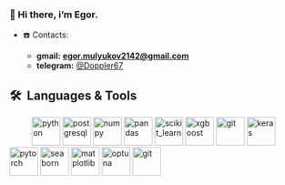 ### 👋 Hi there, i’m Egor. 

- ☎️ Contacts: 

  - **gmail:** **egor.mulyukov2142@gmail.com**
  - **telegram:** [@Doppler67](https://t.me/Doppler67/)



         
<h2> 🛠 &nbsp;Languages & Tools</h2>
<p align="left">  
&nbsp &nbsp &nbsp &nbsp &nbsp <img src="https://cdn.jsdelivr.net/gh/devicons/devicon/icons/python/python-original.svg" title="Python" alt="python" width="50" height="50" />    
<img src="https://cdn.jsdelivr.net/gh/devicons/devicon/icons/postgresql/postgresql-original.svg" title="PostgreSQL" alt="postgresql" width="50" height="50" />
<img src="https://cdn.jsdelivr.net/gh/devicons/devicon/icons/numpy/numpy-original.svg" title="Numpy" alt="numpy" width="50" height="50" /> 
<img src="https://cdn.jsdelivr.net/gh/devicons/devicon/icons/pandas/pandas-original.svg" title="Pandas" alt="pandas" width="50" height="50" />
<img src="https://upload.wikimedia.org/wikipedia/commons/0/05/Scikit_learn_logo_small.svg" title="Sklearn" alt="scikit_learn" width="50" height="50"/>
<img src="https://res.cloudinary.com/crunchbase-production/image/upload/c_lpad,h_256,w_256,f_auto,q_auto:eco,dpr_1/vqzfmqnwwgfzcoc5r9dr" title="Xgboost" alt="xgboost" width="50" height="50" />
<img src="https://upload.wikimedia.org/wikipedia/commons/c/cc/CatBoostLogo.png" title="Git" alt="git" width="50" height="50" />
  <img src="https://upload.wikimedia.org/wikipedia/commons/thumb/a/ae/Keras_logo.svg/512px-Keras_logo.svg.png" title="Keras" alt="keras" width="50" height="50" />
<img src="https://cdn.jsdelivr.net/gh/devicons/devicon/icons/pytorch/pytorch-original.svg" alt="pytorch" title="Pytorch" width="50" height="50" />
<img src="https://upload.wikimedia.org/wikipedia/commons/thumb/8/84/Matplotlib_icon.svg/1200px-Matplotlib_icon.svg.png" title="Seaborn" alt="seaborn" width="50" height="50"/>
<img src="https://seaborn.pydata.org/_images/logo-mark-lightbg.svg" title="Matplotlib" alt="matplotlib" width="50" height="50"/>
<img src="https://avatars.githubusercontent.com/u/57251745?s=280&v=4" title="Optuna" alt="optuna" width="50" height="50"/>
<img src="https://cdn.jsdelivr.net/gh/devicons/devicon/icons/git/git-original.svg" title="Git" alt="git" width="50" height="50" />


